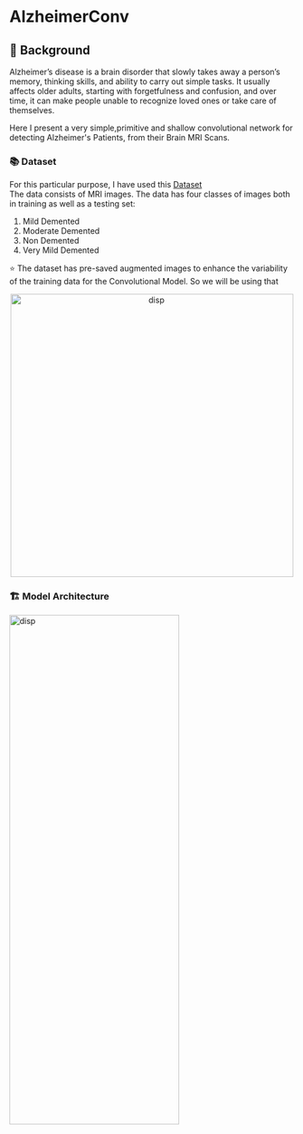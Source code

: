 # AlzheimerConv
## 🌄 Background
Alzheimer’s disease is a brain disorder that slowly takes away a person’s memory, thinking skills, and ability to carry out simple tasks. It usually affects older adults, starting with forgetfulness and confusion, and over time, it can make people unable to recognize loved ones or take care of themselves.

Here I present a very simple,primitive and shallow convolutional network for detecting Alzheimer's Patients, from their Brain MRI Scans.

### 📚 Dataset
For this particular purpose, I have used this <a href=https://www.kaggle.com/datasets/uraninjo/augmented-alzheimer-mri-dataset/data>Dataset</a> \
The data consists of MRI images. The data has four classes of images both in training as well as a testing set:
<ol>
  <li>Mild Demented</li>
  <li>Moderate Demented</li>
  <li>Non Demented</li>
  <li>Very Mild Demented</li>
</ol>

⭐ The dataset has pre-saved augmented images to enhance the variability of the training data for the Convolutional Model. So we will be using that

<p align='center'><img src="https://github.com/user-attachments/assets/1070289b-a9f6-4342-a6c7-db52a77aa64d" alt="disp" width="500"></p>

### 🏗️ Model Architecture
<img src="https://github.com/user-attachments/assets/54784548-3db0-4048-8db0-bdc9c3ac3fcb" alt="disp" width="300" height="900">










